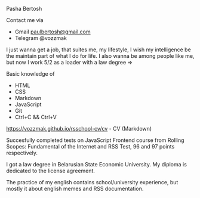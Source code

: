 Pasha Bertosh

Contact me via 
* Gmail paulbertosh@gmail.com  
* Telegram @vozzmak

I just wanna get a job, that suites me, my lifestyle, I wish my intelligence be the maintain part of what I do for life. I also wanna be among people like me, but now I work 5/2 as a loader with a law degree => 

Basic knowledge of 
* HTML 
* CSS 
* Markdown 
* JavaScript 
* Git 
* Ctrl+C && Ctrl+V

https://vozzmak.github.io/rsschool-cv/cv - CV (Markdown)

Succesfully completed tests on JavaScript Frontend course from Rolling Scopes: Fundamental of the Internet and RSS Test, 96 and 97 points respectively.

I got a law degree in Belarusian State Economic University. My diploma is dedicated to the license agreement. 

The practice of my english contains school/university experience, but mostly it about english memes and RSS documentation.